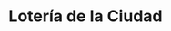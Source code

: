 ---
title: "Lotería de la Ciudad"
url: /ciudad-autonoma-de-buenos-aires/loteria-de-la-ciudad-avenida-corrientes-5/
shop: Lotterie
---
